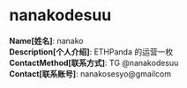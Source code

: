 # nanakodesuu

**Name[姓名]**: nanako  
**Description[个人介绍]**: ETHPanda 的运营一枚  
**ContactMethod[联系方式]**: TG @nanakodesuu  
**Contact[联系账号]**: nanakosesyo@gmailcom
